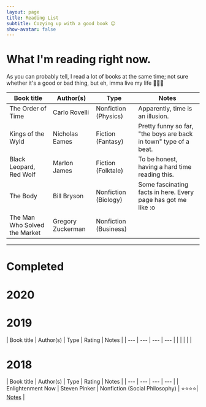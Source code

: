 ```yaml
---
layout: page
title: Reading List
subtitle: Cozying up with a good book 😌
show-avatar: false
---
```


# What I'm reading right now. 
As you can probably tell, I read a lot of books at the same time; not sure whether it's a good or bad thing, but eh, imma live my life 🤷🏿‍♂️

| Book title | Author(s) | Type | Notes |
| --- | --- | --- | --- |
| The Order of Time| Carlo Rovelli | Nonfiction (Physics)|  Apparently, time is an illusion. |
| Kings of the Wyld | Nicholas Eames | Fiction (Fantasy) | Pretty funny so far, "the boys are back in town" type of a beat. |
| Black Leopard, Red Wolf | Marlon James | Fiction (Folktale) | To be honest, having a hard time reading this. |
| The Body | Bill Bryson | Nonfiction (Biology) | Some fascinating facts in here. Every page has got me like :o| 
| The Man Who Solved the Market | Gregory Zuckerman | Nonfiction (Business) | 

---

# Completed 
# 2020 

# 2019 

| Book title | Author(s) | Type | Rating | Notes |
| --- | --- | --- | --- |
| | | | |

# 2018 

| Book title | Author(s) | Type | Rating | Notes |
| --- | --- | --- | --- |
| Enlightenment Now | Steven Pinker | Nonfiction (Social Philosophy) | ⭐⭐⭐⭐| [Notes](https://www.bellabah.com/2020-01-21-enlightenment-now) |